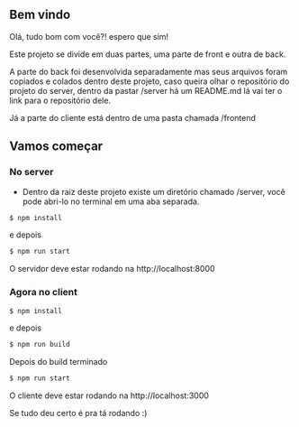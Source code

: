 ## Bem vindo

Olá, tudo bom com você?! espero que sim!

Este projeto se divide em duas partes, uma parte de front e outra de back.

A parte do back foi desenvolvida separadamente mas seus arquivos foram copiados e colados dentro deste projeto, caso queira olhar o repositório do projeto do server, dentro da pastar /server há um README.md lá vai ter o link para o repositório dele.

Já a parte do cliente está dentro de uma pasta chamada /frontend

## Vamos começar
### No server
- Dentro da raiz deste projeto existe um diretório chamado /server, você pode abri-lo no terminal em uma aba separada.

```bash
$ npm install
```
 e depois

```bash
$ npm run start
```

O servidor deve estar rodando na http://localhost:8000

### Agora no client

```bash
$ npm install
```
 e depois

```bash
$ npm run build
```
Depois do build terminado
```bash
$ npm run start
```

O cliente deve estar rodando na http://localhost:3000

Se tudo deu certo é pra tá rodando :)
